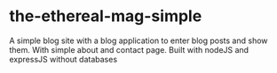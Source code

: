 # the-ethereal-mag-simple
A simple blog site with a blog application to enter blog posts and show them. With simple about and contact page. Built with nodeJS and expressJS without databases
